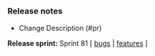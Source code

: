 ### Release notes
<!-- Please add your release notes in the following format:
- My change description (#PR)
 -->
- Change Description (#pr)

**Release sprint:** Sprint 81
[ [bugs](https://github.com/Azure/azure-functions-host/issues?q=is%3Aissue+milestone%3A%22Functions+Sprint+81%22+label%3Abug+is%3Aclosed) | [features](https://github.com/Azure/azure-functions-host/issues?q=is%3Aissue+milestone%3A%22Functions+Sprint+81%22+label%3Afeature+is%3Aclosed) ]